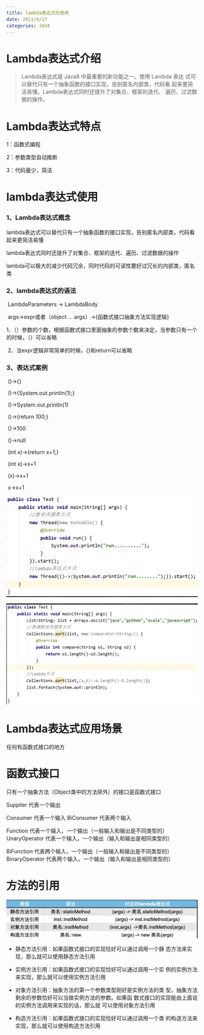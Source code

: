 ```yaml
---
title: lambda表达式的使用
date: 2021/9/17
categories: JAVA
---
```

# Lambda表达式介绍

> Lambda表达式是 Java8 中最重要的新功能之一。使用 Lambda 表达 式可以替代只有一个抽象函数的接口实现，告别匿名内部类，代码看 起来更简洁易懂。Lambda表达式同时还提升了对集合、框架的迭代、 遍历、过滤数据的操作。

# Lambda表达式特点

1：函数式编程 

2：参数类型自动推断 

3：代码量少，简洁

# lambda表达式使用

### 1、Lambda表达式概念

lambda表达式可以替代只有一个抽象函数的接口实现，告别匿名内部类，代码看起来更简洁易懂

lambda表达式同时还提升了对集合、框架的迭代、遍历、过滤数据的操作

lambda可以极大的减少代码冗余，同时代码的可读性要好过冗长的内部类，匿名类
<!-- more -->
### 2、lambda表达式的语法

​		LambdaParameters -> LambdaBody

​		args->expr或者（object ... args）->{函数式接口抽象方法实现逻辑}

​		1、（）参数的个数，根据函数式接口里面抽象的参数个数来决定，当参数只有一个的时候，（）可以省略

​		2、当expr逻辑非常简单的时候，{}和return可以省略

### 3、表达式案例

​		()->{}

​		()->{System.out.println(1);}

​		()->System.out.println(1)

​		()->{return 100;}

​		()->100

​		()->null

​		(int x)->{return x+1;}

​		(int x)->x+1

​		(x)->x+1

​		x->x+1

![image-20210917133640328](/image/lambda表达式的使用/image-20210917133640328.png)

![image-20210917133709168](/image/lambda表达式的使用/image-20210917133709168.png)

# Lambda表达式应用场景

任何有函数式接口的地方

# 函数式接口

只有一个抽象方法（Object类中的方法除外）的接口是函数式接口

Supplier 代表一个输出

Consumer 代表一个输入 BiConsumer 代表两个输入

Function 代表一个输入，一个输出（一般输入和输出是不同类型的） UnaryOperator 代表一个输入，一个输出（输入和输出是相同类型的）

BiFunction 代表两个输入，一个输出（一般输入和输出是不同类型的） BinaryOperator 代表两个输入，一个输出（输入和输出是相同类型的）

# 方法的引用

![image-20210917133848183](/image/lambda表达式的使用/image-20210917133848183.png)

- 静态方法引用：如果函数式接口的实现恰好可以通过调用一个静 态方法来实现，那么就可以使用静态方法引用 

- 实例方法引用：如果函数式接口的实现恰好可以通过调用一个实 例的实例方法来实现，那么就可以使用实例方法引用 

- 对象方法引用：抽象方法的第一个参数类型刚好是实例方法的类 型，抽象方法剩余的参数恰好可以当做实例方法的参数。如果函 数式接口的实现能由上面说的实例方法调用来实现的话，那么就 可以使用对象方法引用 

- 构造方法引用：如果函数式接口的实现恰好可以通过调用一个类 的构造方法来实现，那么就可以使用构造方法引用